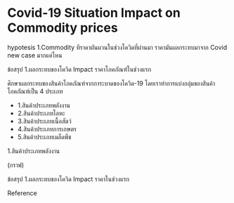 # Covid-19 Situation Impact on Commodity prices

hypotesis
1.Commodity ทีราคาผันผวนในช่วงโควิดที่ผ่านมา ราคามันผลกระทบมาจาก Covid new case มากแค่ไหน

ข้อสรุป
1.ผลกระทบของโควิด Impact ราคาโภคภัณฑ์ในช่วงแรก

ศึกษาผลกระทบของสินค้าโภคภัณฑ์จากการะบาดของโควิด-19
โดยเราทำการแบ่งกลุ่มของสินค้าโภคภัณฑ์เป็น 4 ประเภท
- 1.สินค้าประเภทพลังงาน
- 2.สินค้าประเภทโลหะ
- 3.สินค้าประเภทเนื้อสัตว์
- 4.สินค้าประเภทการเกษตร
- 5.สินค้าประเภทเมล็ดพืช

1.สินค้าประเภทพลังงาน

(กราฟ)

ข้อสรุป
1.ผลกระทบของโควิด Impact ราคาในช่วงแรก








Reference




